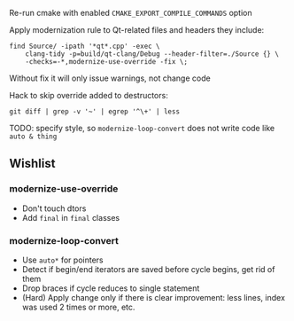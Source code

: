Re-run cmake with enabled `CMAKE_EXPORT_COMPILE_COMMANDS` option 

Apply modernization rule to Qt-related files and headers they include:
```
find Source/ -ipath '*qt*.cpp' -exec \
    clang-tidy -p=build/qt-clang/Debug --header-filter=./Source {} \
    -checks=-*,modernize-use-override -fix \;
```
Without fix it will only issue warnings, not change code

Hack to skip override added to destructors:
```
git diff | grep -v '~' | egrep '^\+' | less
```

TODO: specify style, so `modernize-loop-convert` does not write code like `auto & thing`

## Wishlist

### modernize-use-override

* Don't touch dtors
* Add `final` in `final` classes

### modernize-loop-convert

* Use `auto*` for pointers
* Detect if begin/end iterators are saved before cycle begins, get rid of them
* Drop braces if cycle reduces to single statement
* (Hard) Apply change only if there is clear improvement: less lines, index was used 2 times or more, etc. 
